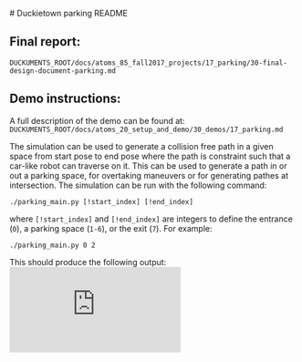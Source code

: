# Duckietown parking README


## Final report:
`DUCKUMENTS_ROOT/docs/atoms_85_fall2017_projects/17_parking/30-final-design-document-parking.md`

## Demo instructions:
A full description of the demo can be found at:
`DUCKUMENTS_ROOT/docs/atoms_20_setup_and_demo/30_demos/17_parking.md`

The simulation can be used to generate a collision free path in a given space from start pose to end pose where the path is constraint such that a car-like robot can traverse on it. This can be used to generate a path in or out a parking space, for overtaking maneuvers or for generating pathes at intersection. The simulation can be run with the following command: 

`./parking_main.py [!start_index] [!end_index]`

where `[!start_index]` and `[!end_index]` are integers to define the entrance (`0`), a parking space (`1-6`), or the exit (`7`). For example:

`./parking_main.py 0 2`

This should produce the following output:
![path from 0 to 2](https://github.com/duckietown/Software/blob/devel-parking-jan15/catkin_ws/src/50-misc-additional-functionality/parking/path_0_2_driveable.pdf)



